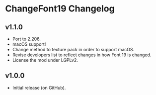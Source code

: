 # ChangeFont19 Changelog
## v1.1.0
- Port to 2.206.
- macOS support!
- Change method to texture pack in order to support macOS.
- Revise developers list to reflect changes in how Font 19 is changed.
- License the mod under LGPLv2.
## v1.0.0
- Initial release (on GitHub).
